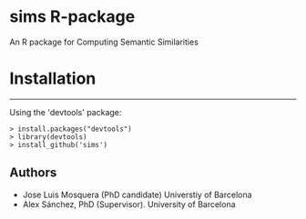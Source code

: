 sims R-package
==============

An R package for Computing Semantic Similarities

# Installation #
---

Using the 'devtools' package:

    > install.packages("devtools")
    > library(devtools)
    > install_github('sims')

Authors
-------
 - Jose Luis Mosquera (PhD candidate) Universtiy of Barcelona
 - Alex Sánchez, PhD (Supervisor). University of Barcelona
